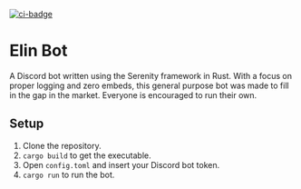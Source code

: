 [![ci-badge]][ci]

# Elin Bot

A Discord bot written using the Serenity framework in Rust. With a focus on proper logging and zero embeds, this general purpose bot was made to fill in the gap in the market. Everyone is encouraged to run their own.

## Setup
1. Clone the repository.
2. `cargo build` to get the executable.
3. Open `config.toml` and insert your Discord bot token.
4. `cargo run` to run the bot.

[ci]: https://github.com/Elinvynia/hnews/actions?query=workflow%3ARust
[ci-badge]: https://img.shields.io/github/workflow/status/Elinvynia/hnews/Rust/master?style=flat-square
